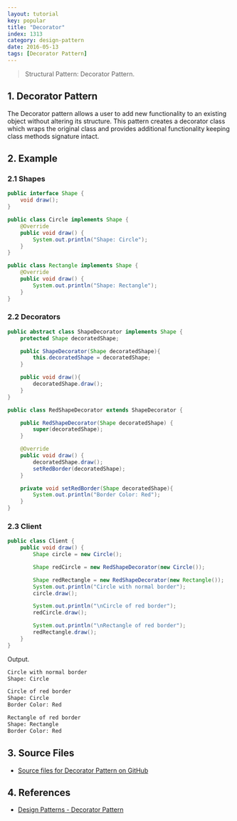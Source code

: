 ```yaml
---
layout: tutorial
key: popular
title: "Decorator"
index: 1313
category: design-pattern
date: 2016-05-13
tags: [Decorator Pattern]
---
```


> Structural Pattern: Decorator Pattern.

## 1. Decorator Pattern
The Decorator pattern allows a user to add new functionality to an existing object without altering its structure. This pattern creates a decorator class which wraps the original class and provides additional functionality keeping class methods signature intact.

## 2. Example
### 2.1 Shapes
```java
public interface Shape {
    void draw();
}

public class Circle implements Shape {
    @Override
    public void draw() {
        System.out.println("Shape: Circle");
    }
}

public class Rectangle implements Shape {
    @Override
    public void draw() {
        System.out.println("Shape: Rectangle");
    }
}
```
### 2.2 Decorators
```java
public abstract class ShapeDecorator implements Shape {
    protected Shape decoratedShape;

    public ShapeDecorator(Shape decoratedShape){
        this.decoratedShape = decoratedShape;
    }

    public void draw(){
        decoratedShape.draw();
    }
}

public class RedShapeDecorator extends ShapeDecorator {

    public RedShapeDecorator(Shape decoratedShape) {
        super(decoratedShape);
    }

    @Override
    public void draw() {
        decoratedShape.draw();
        setRedBorder(decoratedShape);
    }

    private void setRedBorder(Shape decoratedShape){
        System.out.println("Border Color: Red");
    }
}
```
### 2.3 Client
```java
public class Client {
    public void draw() {
        Shape circle = new Circle();

        Shape redCircle = new RedShapeDecorator(new Circle());

        Shape redRectangle = new RedShapeDecorator(new Rectangle());
        System.out.println("Circle with normal border");
        circle.draw();

        System.out.println("\nCircle of red border");
        redCircle.draw();

        System.out.println("\nRectangle of red border");
        redRectangle.draw();
    }
}
```
Output.
```sh
Circle with normal border
Shape: Circle

Circle of red border
Shape: Circle
Border Color: Red

Rectangle of red border
Shape: Rectangle
Border Color: Red
```

## 3. Source Files
* [Source files for Decorator Pattern on GitHub](https://github.com/jojozhuang/design-patterns-java/tree/master/design-pattern-decorator)

## 4. References
* [Design Patterns - Decorator Pattern](https://www.tutorialspoint.com/design_pattern/decorator_pattern.htm)
